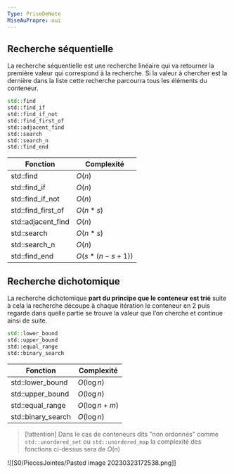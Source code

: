 ```yaml
---
Type: PriseDeNote
MiseAuPropre: oui
---
```


## Recherche séquentielle

La recherche séquentielle est une recherche linéaire qui va retourner la première valeur qui correspond à la recherche. Si la valeur à chercher est la dernière dans la liste cette recherche parcourra tous les éléments du conteneur.

```cpp
std::find
std::find_if
std::find_if_not
std::find_first_of
std::adjacent_find
std::search
std::search_n
std::find_end
```

| Fonction           | Complexité |
| ------------------ | ---------- |
| std::find          | $O(n)$ |
| std::find_if       |$O(n)$|
| std::find_if_not   |$O(n)$|
| std::find_first_of |$O(n*s)$            |
| std::adjacent_find |$O(n)$            |
| std::search        |$O(n*s)$            |
| std::search_n      |$O(n)$            |
| std::find_end      | $O(s*(n−s+1))$           |

## Recherche dichotomique

La recherche dichotomique **part du principe que le conteneur est trié** suite à cela la recherche découpe à chaque itération le conteneur en 2 puis regarde dans quelle partie se trouve la valeur que l’on cherche et continue ainsi de suite.

```cpp
std::lower_bound
std::upper_bound
std::equal_range
std::binary_search
```

| Fonction           | Complexité |
| ------------------ | ---------- |
| std::lower_bound          | $O(\log n)$ |
| std::upper_bound       |$O(\log n)$|
| std::equal_range   |$O(\log n + m)$|
| std::binary_search |$O(\log n)$            |

>[!attention]
>Dans le cas de conteneurs dits "non ordonnés" comme `std::unordered_set` ou `std::unordered_map` la complexité des fonctions ci-dessus sera de $O(n)$


![[S0/PiecesJointes/Pasted image 20230323172538.png]]